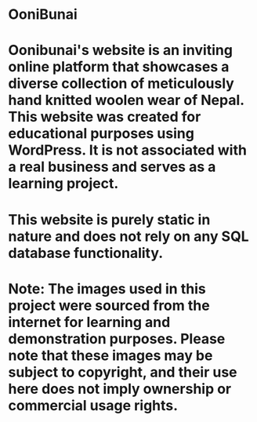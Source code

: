 # OoniBunai

# Oonibunai's website is an inviting online platform that showcases a diverse collection of meticulously hand knitted woolen wear of Nepal. This website was created for educational purposes using WordPress. It is not associated with a real business and serves as a learning project.

# This website is purely static in nature and does not rely on any SQL database functionality. 

# Note: The images used in this project were sourced from the internet for learning and demonstration purposes. Please note that these images may be subject to copyright, and their use here does not imply ownership or commercial usage rights.
